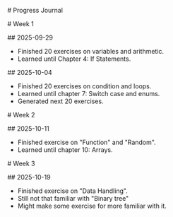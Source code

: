 \# Progress Journal



\# Week 1



\## 2025-09-29

* Finished 20 exercises on variables and arithmetic.
* Learned until Chapter 4: If Statements.



\## 2025-10-04

* Finished 20 exercises on condition and loops.
* Learned until chapter 7: Switch case and enums.
* Generated next 20 exercises.



\# Week 2



\## 2025-10-11

* Finished exercise on "Function" and "Random".
* Learned until chapter 10: Arrays.



\# Week 3



\## 2025-10-19

* Finished exercise on "Data Handling".
* Still not that familiar with "Binary tree"
* Might make some exercise for more familiar with it.
